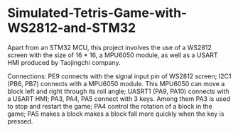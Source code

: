 # Simulated-Tetris-Game-with-WS2812-and-STM32

Apart from an STM32 MCU, this project involves the use of a WS2812 screen with the size of 16 * 16, a MPU6050 module, as well as a USART HMI produced by Taojingchi company. 

Connections:
  PE9 connects with the signal input pin of WS2812 screen;
  I2C1 (PB6, PB7) connects with a MPU6050 module. This MPU6050 can move a block left and right through its roll angle;
  UASRT1 (PA9, PA10) connects with a USART HMI;
  PA3, PA4, PA5 connect with 3 keys. Among them PA3 is used to stop and restart the game; PA4 control the rotation of a block in the game; PA5 makes a block makes a block fall more quickly when the key is pressed.
